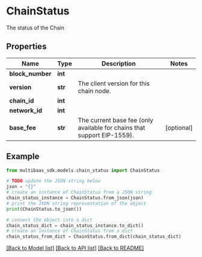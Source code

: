 # ChainStatus

The status of the Chain

## Properties

Name | Type | Description | Notes
------------ | ------------- | ------------- | -------------
**block_number** | **int** |  | 
**version** | **str** | The client version for this chain node. | 
**chain_id** | **int** |  | 
**network_id** | **int** |  | 
**base_fee** | **str** | The current base fee (only available for chains that support EIP-1559). | [optional] 

## Example

```python
from multibaas_sdk.models.chain_status import ChainStatus

# TODO update the JSON string below
json = "{}"
# create an instance of ChainStatus from a JSON string
chain_status_instance = ChainStatus.from_json(json)
# print the JSON string representation of the object
print(ChainStatus.to_json())

# convert the object into a dict
chain_status_dict = chain_status_instance.to_dict()
# create an instance of ChainStatus from a dict
chain_status_from_dict = ChainStatus.from_dict(chain_status_dict)
```
[[Back to Model list]](../README.md#documentation-for-models) [[Back to API list]](../README.md#documentation-for-api-endpoints) [[Back to README]](../README.md)


